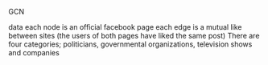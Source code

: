 GCN

data
each node is an official facebook page 
each edge is a mutual like between sites (the users of both pages have liked the same post)
There are four categories; politicians, governmental organizations, television shows and companies